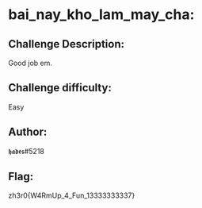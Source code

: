 # bai_nay_kho_lam_may_cha:

## Challenge Description: 
  Good job em.
## Challenge difficulty: 
   Easy
## Author: 
  𝖍𝖆𝖉𝖊𝖘#5218
## Flag: 
  zh3r0{W4RmUp_4_Fun_13333333337}
